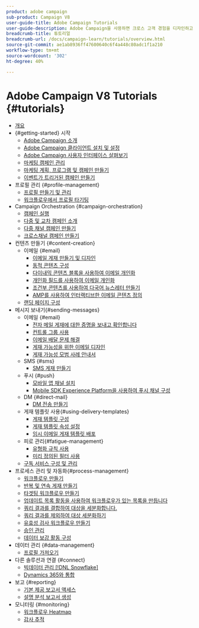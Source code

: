 ```yaml
---
product: adobe campaign
sub-product: Campaign V8
user-guide-title: Adobe Campaign Tutorials
user-guide-description: Adobe Campaign을 사용하면 크로스 고객 경험을 디자인하고 시각적 캠페인 운영, 실시간 상호 작용 관리 및 크로스 채널 실행 환경을 제공할 수 있습니다.
breadcrumb-title: 튜토리얼
breadcrumb-url: /docs/campaign-learn/tutorials/overview.html
source-git-commit: ae1ab8936ff47600640c6f4a448c80adc1f1a210
workflow-type: tm+mt
source-wordcount: '302'
ht-degree: 40%

---
```



# Adobe Campaign V8 Tutorials {#tutorials}

+ [개요](/help/overview.md)
+ {#getting-started} 시작
   + [Adobe Campaign 소개](/help/getting-started/introduction-to-adobe-campaign.md)
   + [Adobe Campaign 클라이언트 설치 및 설정](/help/getting-started/install-and-setup-the-adobe-campaign-client.md)
   + [Adobe Campaign 사용자 인터페이스 살펴보기](/help/getting-started/explore-the-adobe-campaign-user-interface.md)
   + [마케팅 캠페인 관리](/help/getting-started/manage-marketing-campaigns.md)
   + [마케팅 계획, 프로그램 및 캠페인 만들기](/help/getting-started/create-a-marketing-plan-programs-and-campaigns.md)
   + [이벤트가 트리거된 캠페인 만들기](/help/getting-started/create-event-triggered-campaigns.md)
+ 프로필 관리 {#profile-management}
   + [프로필 만들기 및 관리](/help/profile-management/create-and-manage-profiles.md)
   + [워크플로우에서 프로필 타기팅](/help/profile-management/target-profiles-in-a-workflow.md)
+ Campaign Orchestration {#campaign-orchestration}
   + [캠페인 실행](/help/orchestrate-campaigns/execute-a-campaign.md)
   + [다중 및 교차 캠페인 소개](/help/orchestrate-campaigns/introduction-to-cross-and-multi-channel-campaigns.md)
   + [다중 채널 캠페인 만들기](/help/orchestrate-campaigns/multi-channel-campaigns.md)
   + [크로스채널 캠페인 만들기](/help/orchestrate-campaigns/cross-channel-campaigns.md)
+ 컨텐츠 만들기 {#content-creation}
   + 이메일 {#email}
      + [이메일 게재 만들기 및 디자인](/help/content-creation/create-and-design-email-deliveries.md)
      + [동적 콘텐츠 구성](/help/content-creation/configure-dynamic-content.md)
      + [다이내믹 콘텐츠 블록을 사용하여 이메일 개인화](/help/content-creation/personalize-using-dynamic-content-blocks.md)
      + [개인화 필드를 사용하여 이메일 개인화](/help/content-creation/personalize-emails-using-personalization-fields.md)
      + [조건부 콘텐츠를 사용하여 다국어 뉴스레터 만들기](/help/content-creation/create-a-multilingual-newsletter-using-conditional-content.md)
      + [AMP를 사용하여 인터랙티브한 이메일 콘텐츠 정의](/help/content-creation/design-interactive-email-content-with-amp.md)
   + [랜딩 페이지 구성](/help/content-creation/configure-landingpages.md)
+ 메시지 보내기{#sending-messages}
   + 이메일 {#email}
      + [전자 메일 게재에 대한 증명을 보내고 확인합니다 ](/help/send-messages/email/send-and-validate-proofs.md)
      + [컨트롤 그룹 사용](/help/send-messages/email/use-control-groups.md)
      + [이메일 배달 문제 해결](/help/send-messages/email/troubleshoot-email-delivery-issues.md)
      + [게재 가능성을 위한 이메일 디자인](/help/send-messages/email/design-emails-for-deliverability.md)
      + [게재 가능성 모범 사례 안내서](https://experienceleague.adobe.com/docs/deliverability-learn/deliverability-best-practice-guide/introduction.html?lang=ko)
   + SMS {#sms}
      + [SMS 게재 만들기](/help/send-messages/mobile/create-a-sms-delivery.md)
   + 푸시 {#push}
      + [모바일 앱 채널 설치](/help/send-messages/mobile/install-the-mobile-app.md)
      + [Mobile SDK Experience Platform을 사용하여 푸시 채널 구성](/help/send-messages/mobile/configure-push-using-aep-mobile-sdk.md)
   + DM {#direct-mail}
      + [DM 전송 만들기](/help/send-messages/direct-mail/create-direct-mail-deliveries.md)
   + 게재 템플릿 사용{#using-delivery-templates}
      + [게재 템플릿 구성](/help/send-messages/use-delivery-templates/configure-a-delivery-template.md)
      + [게재 템플릿 속성 설정](/help/send-messages/use-delivery-templates/set-delivery-template-properties.md)
      + [임시 이메일 게재 템플릿 배포](/help/send-messages/use-delivery-templates/deploy-ad-hoc-email-delivery-template.md)
   + 피로 관리{#fatigue-management}
      + [유형화 규칙 사용](/help/send-messages/fatigue-management/typology-rules-for-fatigue-management.md)
      + [미리 정의된 필터 사용](/help/send-messages/fatigue-management/fatigue-management-using-filters.md)
   + [구독 서비스 구성 및 관리](/help/send-messages/configure-and-manage-subscription-services.md)
+ 프로세스 관리 및 자동화{#process-management}
   + [워크플로우 만들기](/help/process-management/create-a-workflow.md)
   + [반복 및 연속 게재 만들기](/help/process-management/recurring-deliveries.md)
   + [타겟팅 워크플로우 만들기](/help/process-management/create-a-targeting-workflow.md)
   + [업데이트 목록 활동을 사용하여 워크플로우가 있는 목록을 만듭니다](/help/process-management/use-the-update-list-activity.md)
   + [쿼리 결과를 결합하여 대상을 세분화합니다.](/help/process-management/refine-targets-by-combining-query-results.md)
   + [쿼리 결과를 제외하여 대상 세분화하기](/help/process-management/refine-targets-by-excluding-query-results.md)
   + [유효성 검사 워크플로우 만들기](/help/process-management/create-validation-workflows.md)
   + [승인 관리](/help/process-management/manage-approvals.md)
   + [데이터 보강 활동 구성](/help/process-management/enrichment-activity.md)
+ 데이터 관리 {#data-management}
   + [프로필 가져오기](/help/data-management/import-profiles.md)
+ 다른 솔루션과 연결 {#connect}
   + [빅데이터 관리 [!DNL Snowflake]](/help/connect/big-data-segmentation-on-snowflake.md)
   + [Dynamics 365와 통합](/help/connect/dynamics365-integration.md)
+ 보고 {#reporting}
   + [기본 제공 보고서 액세스](/help/reporting/access-built-in-reports.md)
   + [설명 분석 보고서 생성](/help/reporting/generate-a-descriptive-analysis-report.md)
+ 모니터링 {#monitoring}
   + [워크플로우 Heatmap](/help/monitoring/workflow-heatmap.md)
   + [감사 추적](/help/monitoring/audit-trail.md)


